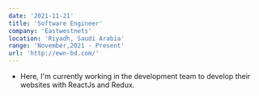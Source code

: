 ```yaml
---
date: '2021-11-21'
title: 'Software Engineer'
company: 'Eastwestnets'
location: 'Riyadh, Saudi Arabia'
range: 'November,2021 - Present'
url: 'http://ewn-bd.com/'
---
```


- Here, I'm currently working in the development team 
to develop their websites with ReactJs and Redux.
